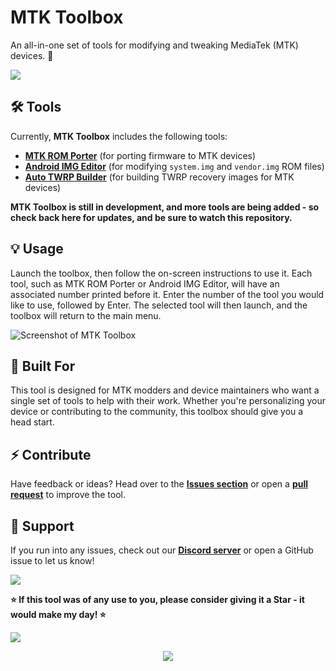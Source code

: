 # MTK Toolbox

An all-in-one set of tools for modifying and tweaking MediaTek (MTK) devices. 🧰

[<img src="https://github.com/user-attachments/assets/9fdc99bb-dd90-4572-ad78-e824e6e7c64b">](https://discord.gg/3zbfaTNN7V)

## 🛠️ Tools

Currently, **MTK Toolbox** includes the following tools:

- **[MTK ROM Porter](https://github.com/NoahDomingues/MTK-ROM-Porter)** (for porting firmware to MTK devices)
- **[Android IMG Editor](https://github.com/NoahDomingues/Android-IMG-Editor)** (for modifying `system.img` and `vendor.img` ROM files)
- **[Auto TWRP Builder](https://github.com/NoahDomingues/Auto-TWRP-Builder)** (for building TWRP recovery images for MTK devices)

**MTK Toolbox is still in development, and more tools are being added - so check back here for updates, and be sure to watch this repository.**

## 💡 Usage

Launch the toolbox, then follow the on-screen instructions to use it. Each tool, such as MTK ROM Porter or Android IMG Editor, will have an associated number printed before it. Enter the number of the tool you would like to use, followed by Enter. The selected tool will then launch, and the toolbox will return to the main menu.

![Screenshot of MTK Toolbox](https://github.com/user-attachments/assets/0881d08f-857b-464f-b869-c3df2bc28e73)

## 🧪 Built For

This tool is designed for MTK modders and device maintainers who want a single set of tools to help with their work. Whether you're personalizing your device or contributing to the community, this toolbox should give you a head start.

##  ⚡ Contribute

Have feedback or ideas?  Head over to the **[Issues section](https://github.com/NoahDomingues/MTK-Toolbox/issues)** or open a **[pull request](https://github.com/NoahDomingues/MTK-Toolbox/pulls)** to improve the tool.

## 🤝 Support

If you run into any issues, check out our **[Discord server](https://discord.gg/3zbfaTNN7V)** or open a GitHub issue to let us know!

[<img src="https://github.com/user-attachments/assets/f61046f5-1dc5-4b0c-87f8-4a94d6cbac96">](https://discord.gg/3zbfaTNN7V)

**⭐ If this tool was of any use to you, please consider giving it a Star - it would make my day! ⭐**

[<img src="https://img.shields.io/badge/Discord-%235865F2.svg?style=for-the-badge&logo=discord&logoColor=white">](https://discord.gg/3zbfaTNN7V)


<div align="center">
  <img src="https://capsule-render.vercel.app/api?type=waving&color=gradient&height=100&section=footer" />
</div>

